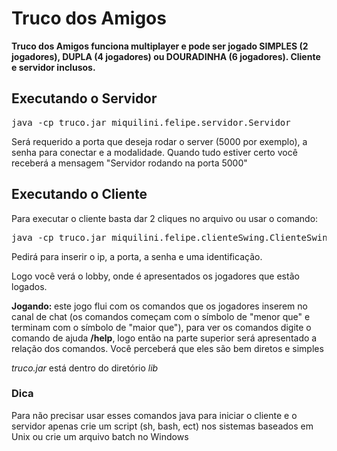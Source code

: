 Truco dos Amigos
=====
<p>
<strong><span style="1.2em">Truco dos Amigos</span> funciona multiplayer e pode ser jogado SIMPLES (2 jogadores), DUPLA (4 jogadores) ou DOURADINHA (6 jogadores). Cliente e servidor inclusos.</strong>
<p>

<h2>Executando o Servidor</h2>
<pre>java -cp truco.jar miquilini.felipe.servidor.Servidor</pre>
<p>Será requerido a porta que deseja rodar o server (5000 por exemplo),
a senha para conectar e a modalidade. Quando tudo estiver certo você receberá a mensagem "Servidor rodando na porta 5000"</p>

<h2>Executando o Cliente</h2>
<p>Para executar o cliente basta dar 2 cliques no arquivo ou usar o comando:</p>
<pre>java -cp truco.jar miquilini.felipe.clienteSwing.ClienteSwing</pre>
<p>Pedirá para inserir o ip, a porta, a senha e uma identificação.</p>
<p>Logo você verá o lobby, onde é apresentados os jogadores que estão
logados.</p>
<p><strong>Jogando: </strong>este jogo flui com os comandos que os 
jogadores inserem no canal de chat (os comandos começam com o símbolo
de "menor que" e terminam com o símbolo de "maior que"), para ver os 
comandos digite o comando de ajuda 
<strong>/help</strong>, logo então na parte superior será 
apresentado a relação dos comandos. Você perceberá que eles são
bem diretos e simples</p>

<p><em>truco.jar</em> está dentro do diretório <em>lib</em></p>

<h3>Dica</h3>
<p>Para não precisar usar esses comandos java para iniciar o cliente e o servidor apenas crie um script (sh, bash, ect) nos sistemas baseados em Unix ou crie um arquivo batch no Windows</p>
